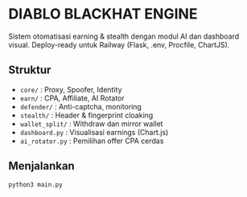 # DIABLO BLACKHAT ENGINE

Sistem otomatisasi earning & stealth dengan modul AI dan dashboard visual.
Deploy-ready untuk Railway (Flask, .env, Procfile, ChartJS).

## Struktur
- `core/` : Proxy, Spoofer, Identity
- `earn/` : CPA, Affiliate, AI Rotator
- `defender/` : Anti-captcha, monitoring
- `stealth/` : Header & fingerprint cloaking
- `wallet_split/` : Withdraw dan mirror wallet
- `dashboard.py` : Visualisasi earnings (Chart.js)
- `ai_rotator.py` : Pemilihan offer CPA cerdas

## Menjalankan
```bash
python3 main.py
```
